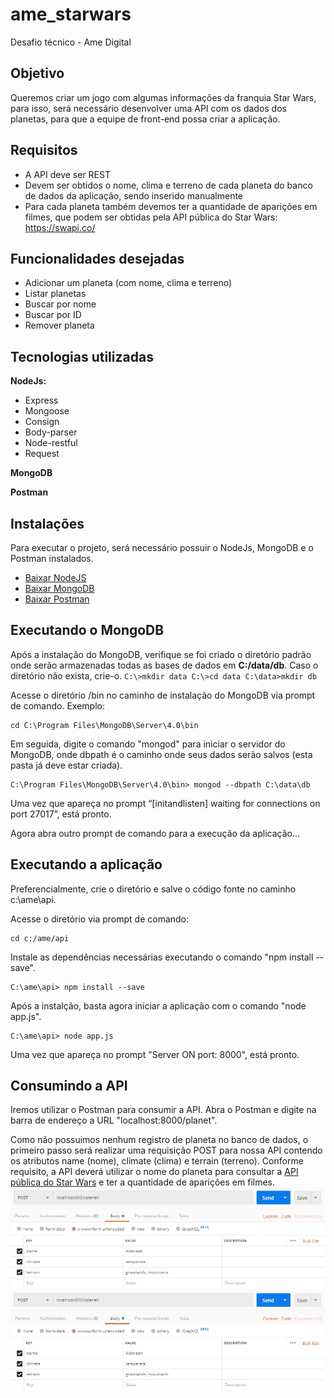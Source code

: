 # ame_starwars
Desafio técnico - Ame Digital

## Objetivo
Queremos criar um jogo com algumas informações da franquia Star Wars, para isso, será necessário desenvolver uma API com os dados dos planetas, para que a equipe de front-end possa criar a aplicação. 

## Requisitos
* A API deve ser REST
* Devem ser obtidos o nome, clima e terreno de cada planeta do banco de dados da aplicação, sendo inserido manualmente
* Para cada planeta também devemos ter a quantidade de aparições em filmes, que podem ser obtidas pela API pública do Star Wars: https://swapi.co/

## Funcionalidades desejadas
* Adicionar um planeta (com nome, clima e terreno)
* Listar planetas
* Buscar por nome
* Buscar por ID
* Remover planeta

## Tecnologias utilizadas
**NodeJs:**
* Express
* Mongoose
* Consign
* Body-parser
* Node-restful
* Request

**MongoDB**

**Postman**

## Instalações
Para executar o projeto, será necessário possuir o NodeJs, MongoDB e o Postman instalados.
* [Baixar NodeJS](https://nodejs.org/en/download/)
* [Baixar MongoDB](https://www.mongodb.com/download-center) 
* [Baixar Postman](https://www.getpostman.com/downloads/)

## Executando o MongoDB
Após a instalação do MongoDB, verifique se foi criado o diretório padrão onde serão armazenadas todas as bases de dados em **C:/data/db**. Caso o diretório não exista, crie-o.
``
C:\>mkdir data
C:\>cd data
C:\data>mkdir db
``

Acesse o diretório /bin no caminho de instalação do MongoDB via prompt de comando. 
Exemplo:
```
cd C:\Program Files\MongoDB\Server\4.0\bin
```

Em seguida, digite o comando "mongod" para iniciar o servidor do MongoDB, onde dbpath é o caminho onde seus dados serão salvos (esta pasta já deve estar criada).
```
C:\Program Files\MongoDB\Server\4.0\bin> mongod --dbpath C:\data\db
```

Uma vez que apareça no prompt “[initandlisten] waiting for connections on port 27017”, está pronto.

Agora abra outro prompt de comando para a execução da aplicação...

## Executando a aplicação
Preferencialmente, crie o diretório e salve o código fonte no caminho c:\ame\api.

Acesse o diretório via prompt de comando:
```
cd c:/ame/api
```

Instale as dependências necessárias executando o comando "npm install --save".
```
C:\ame\api> npm install --save
```

Após a instalção, basta agora iniciar a aplicação com o comando "node app.js".
```
C:\ame\api> node app.js
```

Uma vez que apareça no prompt "Server ON port: 8000", está pronto.

## Consumindo a API
Iremos utilizar o Postman para consumir a API. 
Abra o Postman e digite na barra de endereço a URL "localhost:8000/planet".

Como não possuimos nenhum registro de planeta no banco de dados, o primeiro passo será realizar uma requisição POST para nossa API contendo os atributos name (nome), climate (clima) e terrain (terreno). Conforme requisito, a API deverá utilizar o nome do planeta para consultar a [API pública do Star Wars](https://swapi.co/) e ter a quantidade de aparições em filmes.
![](/img/01.jpg)
<img src="/img/01.jpg">

